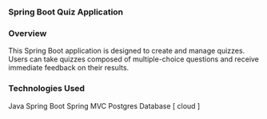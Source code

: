 ### Spring Boot Quiz Application
### Overview
This Spring Boot application is designed to create and manage quizzes. Users can take quizzes composed of multiple-choice questions and receive immediate feedback on their results.

### Technologies Used
Java
Spring Boot
Spring MVC
Postgres Database [ cloud ] 
